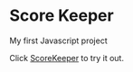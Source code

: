 # Score Keeper 

My first Javascript project


 Click [ScoreKeeper](https://bnzone.github.io/scorekeeper/) to try it out.
